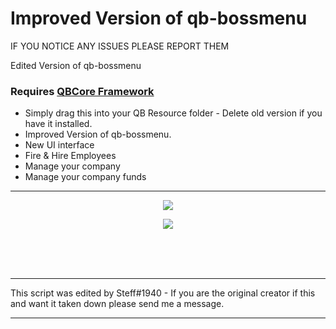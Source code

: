
# Improved Version of qb-bossmenu
IF YOU NOTICE ANY ISSUES PLEASE REPORT THEM

Edited Version of qb-bossmenu

### Requires [QBCore Framework](https://github.com/qbcore-framework)
* Simply drag this into your QB Resource folder - Delete old version if you have it installed. 
* Improved Version of qb-bossmenu.
* New UI interface
* Fire & Hire Employees
* Manage your company
* Manage your company funds 
<hr>
<p align="center"><img src='https://i.imgur.com/oqB7MXR.png)'></img></p>
<p align="center"><img src='https://i.imgur.com/7ImbegC.png)'></img></p>
<br><br><br>

<hr>
This script was edited by Steff#1940 - If you are the original creator if this and want it taken down please send me a message.
<hr>
